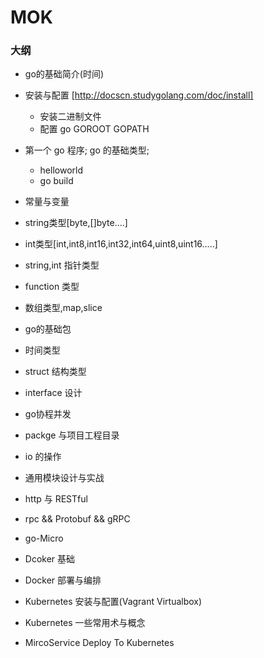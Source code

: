 # MOK

### 大纲

* go的基础简介(时间)
* 安装与配置 
    [http://docscn.studygolang.com/doc/install]
    - 安装二进制文件
    - 配置 go GOROOT GOPATH

* 第一个 go 程序; go 的基础类型;
    - helloworld
    - go build 
    
* 常量与变量
* string类型[byte,[]byte....]
* int类型[int,int8,int16,int32,int64,uint8,uint16.....]
* string,int 指针类型
* function 类型
* 数组类型,map,slice
* go的基础包
* 时间类型
* struct 结构类型
* interface 设计
* go协程并发
* packge 与项目工程目录
* io 的操作
* 通用模块设计与实战
* http 与 RESTful
* rpc && Protobuf && gRPC
* go-Micro
* Dcoker 基础
* Docker 部署与编排
* Kubernetes 安装与配置(Vagrant Virtualbox)
* Kubernetes 一些常用术与概念
* MircoService Deploy To Kubernetes